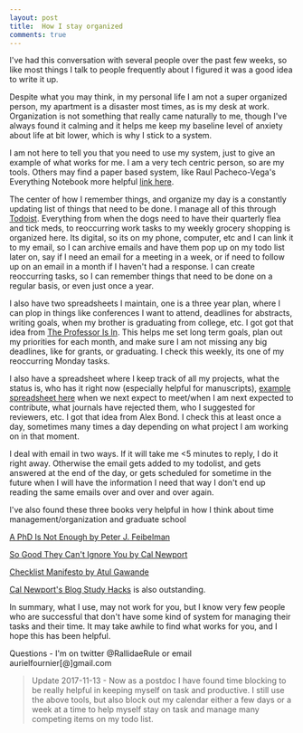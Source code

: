 ```yaml
---
layout: post
title:  How I stay organized
comments: true
---
```

  
I've had this conversation with several people over the past few weeks, so like most things I talk to people frequently about I figured it was a good idea to write it up. 

Despite what you may think, in my personal life I am not a super organized person, my apartment is a disaster most times, as is my desk at work. Organization is not something that really came naturally to me, though I've always found it calming and it helps me keep my baseline level of anxiety about life at bit lower, which is why I stick to a system.

I am not here to tell you that you need to use my system, just to give an example of what works for me. I am a very tech centric person, so are my tools. Others may find a paper based system, like Raul Pacheco-Vega's Everything Notebook more helpful [link here](http://www.raulpacheco.org/2016/08/starting-up-and-maintaining-an-everything-notebook/). 

The center of how I remember things, and organize my day is a constantly updating list of things that need to be done. I manage all of this through [Todoist](https://en.todoist.com/). Everything from when the dogs need to have their quarterly flea and tick meds, to reoccurring work tasks to my weekly grocery shopping is organized here. Its digital, so its on my phone, computer, etc and I can link it to my email, so I can archive emails and have them pop up on my todo list later on, say if I need an email for a meeting in a week, or if need to follow up on an email in a month if I haven't had a response. I can create reoccurring tasks, so I can remember things that need to be done on a regular basis, or even just once a year. 

I also have two spreadsheets I maintain, one is a three year plan, where I can plop in things like conferences I want to attend, deadlines for abstracts, writing goals, when my brother is graduating from college, etc. I got got that idea from [The Professor Is In](http://theprofessorisin.com/2014/05/02/why-you-need-a-5-year-plan/). This helps me set long term goals, plan out my priorities for each month, and make sure I am not missing any big deadlines, like for grants, or graduating. I check this weekly, its one of my reoccurring Monday tasks. 

I also have a spreadsheet where I keep track of all my projects, what the status is, who has it right now (especially helpful for manuscripts), [example spreadsheet here](https://docs.google.com/spreadsheets/d/1kShQMDlAVJvcM1JpVdizTGekLil4u-g9x3Dqe9mTXBI/edit#gid=0) when we next expect to meet/when I am next expected to contribute, what journals have rejected them, who I suggested for reviewers, etc. I got that idea from Alex Bond. I check this at least once a day, sometimes many times a day depending on what project I am working on in that moment. 

I deal with email in two ways. If it will take me <5 minutes to reply, I do it right away. Otherwise the email gets added to my todolist, and gets answered at the end of the day, or gets scheduled for sometime in the future when I will have the information I need that way I don't end up reading the same emails over and over and over again.

I've also found these three books very helpful in how I think about time management/organization and graduate school

[A PhD Is Not Enough by Peter J. Feibelman ](https://www.amazon.com/PhD-Not-Enough-Survival-Science/dp/0465022227)

[So Good They Can't Ignore You by Cal Newport](https://www.amazon.com/Good-They-Cant-Ignore-You/dp/1455509124)

[Checklist Manifesto by Atul Gawande](https://www.amazon.com/Checklist-Manifesto-How-Things-Right/dp/0312430000)

[Cal Newport's Blog Study Hacks](http://calnewport.com/blog/) is also outstanding. 
  
In summary, what I use, may not work for you, but I know very few people who are successful that don't have some kind of system for managing their tasks and their time. It may take awhile to find what works for you, and I hope this has been helpful.

Questions - I'm on twitter @RallidaeRule or email aurielfournier[@]gmail.com  
  
> Update 2017-11-13 - Now as a postdoc I have found time blocking to be really helpful in keeping myself on task and productive. I still use the above tools, but also block out my calendar either a few days or a week at a time to help myself stay on task and manage many competing items on my todo list. 
